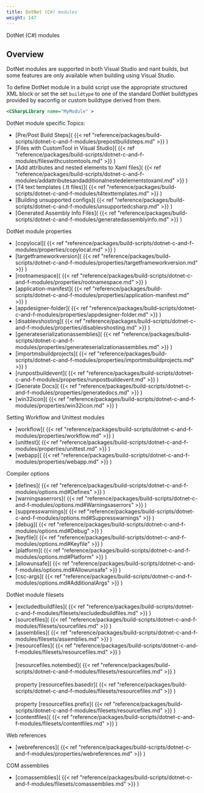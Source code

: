 ```yaml
---
title: DotNet (C#) modules
weight: 147
---
```


DotNet (C#) modules

<a name="DotNetModulesOverview"></a>
## Overview ##

DotNet modules are supported in both Visual Studio and nant builds, but some features are only available when building using Visual Studio.

To define DotNet module in a build script use the appropriate structured XML block or set the set `buildtype` to one of the standard DotNet buildtypes provided by eaconfig or custom buildtype derived from them.


```xml
<CSharpLibrary name="MyModule" >
```
DotNet module specific Topics:

 - [Pre/Post Build Steps]( {{< ref "reference/packages/build-scripts/dotnet-c-and-f-modules/prepostbuildsteps.md" >}} )
 - [Files with CustomTool in Visual Studio]( {{< ref "reference/packages/build-scripts/dotnet-c-and-f-modules/fileswithcustomtools.md" >}} )
 - [Add attributes and nested elements to Xaml files]( {{< ref "reference/packages/build-scripts/dotnet-c-and-f-modules/addattributesandadditionalnestedelementstoxaml.md" >}} )
 - [T4 text templates (.tt files)]( {{< ref "reference/packages/build-scripts/dotnet-c-and-f-modules/t4texttemplates.md" >}} )
 - [Building unsupported configs]( {{< ref "reference/packages/build-scripts/dotnet-c-and-f-modules/unsupportedcsharp.md" >}} )
 - [Generated Assembly Info Files]( {{< ref "reference/packages/build-scripts/dotnet-c-and-f-modules/generatedassemblyinfo.md" >}} )

DotNet module properties

 - [copylocal]( {{< ref "reference/packages/build-scripts/dotnet-c-and-f-modules/properties/copylocal.md" >}} )
 - [targetframeworkversion]( {{< ref "reference/packages/build-scripts/dotnet-c-and-f-modules/properties/targetframeworkversion.md" >}} )
 - [rootnamespace]( {{< ref "reference/packages/build-scripts/dotnet-c-and-f-modules/properties/rootnamespace.md" >}} )
 - [application-manifest]( {{< ref "reference/packages/build-scripts/dotnet-c-and-f-modules/properties/application-manifest.md" >}} )
 - [appdesigner-folder]( {{< ref "reference/packages/build-scripts/dotnet-c-and-f-modules/properties/appdesigner-folder.md" >}} )
 - [disablevshosting]( {{< ref "reference/packages/build-scripts/dotnet-c-and-f-modules/properties/disablevshosting.md" >}} )
 - [generateserializationassemblies]( {{< ref "reference/packages/build-scripts/dotnet-c-and-f-modules/properties/generateserializationassemblies.md" >}} )
 - [importmsbuildprojects]( {{< ref "reference/packages/build-scripts/dotnet-c-and-f-modules/properties/importmsbuildprojects.md" >}} )
 - [runpostbuildevent]( {{< ref "reference/packages/build-scripts/dotnet-c-and-f-modules/properties/runpostbuildevent.md" >}} )
 - [Generate Docs]( {{< ref "reference/packages/build-scripts/dotnet-c-and-f-modules/properties/generatedocs.md" >}} )
 - [win32icon]( {{< ref "reference/packages/build-scripts/dotnet-c-and-f-modules/properties/win32icon.md" >}} )

Setting Workflow and Unittest modules

 - [workflow]( {{< ref "reference/packages/build-scripts/dotnet-c-and-f-modules/properties/workflow.md" >}} )
 - [unittest]( {{< ref "reference/packages/build-scripts/dotnet-c-and-f-modules/properties/unittest.md" >}} )
 - [webapp]( {{< ref "reference/packages/build-scripts/dotnet-c-and-f-modules/properties/webapp.md" >}} )

Compiler options

 - [defines]( {{< ref "reference/packages/build-scripts/dotnet-c-and-f-modules/options.md#Defines" >}} )
 - [warningsaserrors]( {{< ref "reference/packages/build-scripts/dotnet-c-and-f-modules/options.md#Warningsaserrors" >}} )
 - [suppresswarnings]( {{< ref "reference/packages/build-scripts/dotnet-c-and-f-modules/options.md#Suppresswarnings" >}} )
 - [debug]( {{< ref "reference/packages/build-scripts/dotnet-c-and-f-modules/options.md#Debug" >}} )
 - [keyfile]( {{< ref "reference/packages/build-scripts/dotnet-c-and-f-modules/options.md#Keyfile" >}} )
 - [platform]( {{< ref "reference/packages/build-scripts/dotnet-c-and-f-modules/options.md#Platform" >}} )
 - [allowunsafe]( {{< ref "reference/packages/build-scripts/dotnet-c-and-f-modules/options.md#Allowunsafe" >}} )
 - [csc-args]( {{< ref "reference/packages/build-scripts/dotnet-c-and-f-modules/options.md#AdditionalArgs" >}} )

DotNet module filesets

 - [excludedbuildfiles]( {{< ref "reference/packages/build-scripts/dotnet-c-and-f-modules/filesets/excludedbuildfiles.md" >}} )
 - [sourcefiles]( {{< ref "reference/packages/build-scripts/dotnet-c-and-f-modules/filesets/sourcefiles.md" >}} )
 - [assemblies]( {{< ref "reference/packages/build-scripts/dotnet-c-and-f-modules/filesets/assemblies.md" >}} )
 - [resourcefiles]( {{< ref "reference/packages/build-scripts/dotnet-c-and-f-modules/filesets/resourcefiles.md" >}} ) <br><br> [resourcefiles.notembed]( {{< ref "reference/packages/build-scripts/dotnet-c-and-f-modules/filesets/resourcefiles.md" >}} ) <br><br>property [resourcefiles.basedir]( {{< ref "reference/packages/build-scripts/dotnet-c-and-f-modules/filesets/resourcefiles.md" >}} ) <br><br>property [resourcefiles.prefix]( {{< ref "reference/packages/build-scripts/dotnet-c-and-f-modules/filesets/resourcefiles.md" >}} )
 - [contentfiles]( {{< ref "reference/packages/build-scripts/dotnet-c-and-f-modules/filesets/contentfiles.md" >}} )

Web references

 - [webreferences]( {{< ref "reference/packages/build-scripts/dotnet-c-and-f-modules/properties/webreferences.md" >}} )

COM assemblies

 - [comassemblies]( {{< ref "reference/packages/build-scripts/dotnet-c-and-f-modules/filesets/comassemblies.md" >}} )

